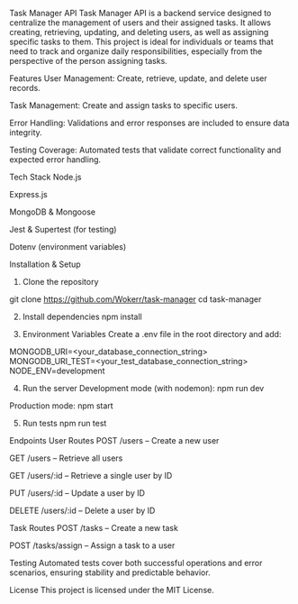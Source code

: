 Task Manager API
Task Manager API is a backend service designed to centralize the management of users and their assigned tasks. It allows creating, retrieving, updating, and deleting users, as well as assigning specific tasks to them. This project is ideal for individuals or teams that need to track and organize daily responsibilities, especially from the perspective of the person assigning tasks.

Features
User Management: Create, retrieve, update, and delete user records.

Task Management: Create and assign tasks to specific users.

Error Handling: Validations and error responses are included to ensure data integrity.

Testing Coverage: Automated tests that validate correct functionality and expected error handling.

Tech Stack
Node.js

Express.js

MongoDB & Mongoose

Jest & Supertest (for testing)

Dotenv (environment variables)

Installation & Setup
1. Clone the repository

git clone <https://github.com/Wokerr/task-manager>
cd task-manager

2. Install dependencies
npm install

3. Environment Variables
Create a .env file in the root directory and add:

MONGODB_URI=<your_database_connection_string>
MONGODB_URI_TEST=<your_test_database_connection_string>
NODE_ENV=development

4. Run the server
Development mode (with nodemon):
npm run dev

Production mode:
npm start

5. Run tests
npm run test


Endpoints
User Routes
POST /users – Create a new user

GET /users – Retrieve all users

GET /users/:id – Retrieve a single user by ID

PUT /users/:id – Update a user by ID

DELETE /users/:id – Delete a user by ID

Task Routes
POST /tasks – Create a new task

POST /tasks/assign – Assign a task to a user

Testing
Automated tests cover both successful operations and error scenarios, ensuring stability and predictable behavior.

License
This project is licensed under the MIT License.

